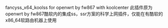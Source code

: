 fancyss_x64_koolss for openwrt by fw867 with koolcenter
此插件原为openwrt by fw867酷软内的集成ss，ssr方案的科学上网插件，仅能在有酷软的x86_64软路由机器上使用